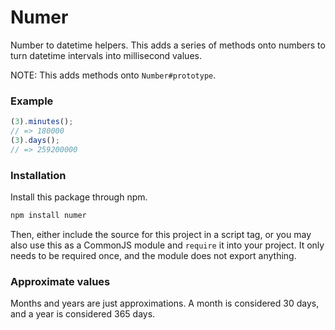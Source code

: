 # Numer

Number to datetime helpers. This adds a series of methods onto numbers to turn datetime intervals into millisecond values.

NOTE: This adds methods onto `Number#prototype`.

### Example

```js
(3).minutes();
// => 180000
(3).days();
// => 259200000
```

### Installation

Install this package through npm.

```bash
npm install numer
```

Then, either include the source for this project in a script tag, or you may also use this as a CommonJS module and `require` it into your project. It only needs to be required once, and the module does not export anything.

### Approximate values

Months and years are just approximations. A month is considered 30 days, and a year is considered 365 days.